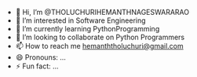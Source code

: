 - 👋 Hi, I’m @THOLUCHURIHEMANTHNAGESWARARAO
- 👀 I’m interested in Software Engineering
- 🌱 I’m currently learning PythonProgramming
- 💞️ I’m looking to collaborate on Python Programmers
- 📫 How to reach me hemanththoluchuri@gmail.com
- 😄 Pronouns: ...
- ⚡ Fun fact: ...

<!---
THOLUCHURIHEMANTHNAGESWARARAO/THOLUCHURIHEMANTHNAGESWARARAO is a ✨ special ✨ repository because its `README.md` (this file) appears on your GitHub profile.
You can click the Preview link to take a look at your changes.
--->
